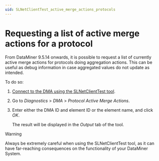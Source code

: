```yaml
---
uid: SLNetClientTest_active_merge_actions_protocols
---
```


# Requesting a list of active merge actions for a protocol

From DataMiner 9.5.14 onwards, it is possible to request a list of currently active merge actions for protocols doing aggregation actions. This can be useful as debug information in case aggregated values do not update as intended.

To do so:

1. [Connect to the DMA using the SLNetClientTest tool](xref:Connecting_to_a_DMA_with_the_SLNetClientTest_tool).

1. Go to *Diagnostics* > *DMA* > *Protocol Active Merge Actions*.

1. Enter either the DMA ID and element ID or the element name, and click *OK*.

   The result will be displayed in the *Output* tab of the tool.

> [!WARNING]
> Always be extremely careful when using the SLNetClientTest tool, as it can have far-reaching consequences on the functionality of your DataMiner System.
